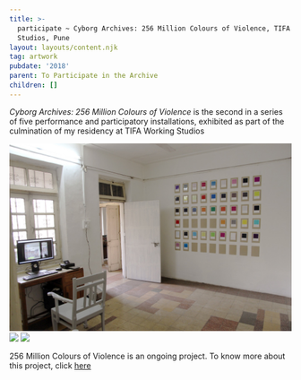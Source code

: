```yaml
---
title: >-
  participate ~ Cyborg Archives: 256 Million Colours of Violence, TIFA Working
  Studios, Pune
layout: layouts/content.njk
tag: artwork
pubdate: '2018'
parent: To Participate in the Archive
children: []
---
```

_Cyborg Archives: 256 Million Colours of Violence_ is the second in a series of five performance and participatory installations, exhibited as part of the culmination of my residency at TIFA Working Studios

![Installation view: Cyborg Archive: 256 Million Colours of Violence, 2018, ARTEL 2018, TIFA Working Studios](/static/img/ali-akbar-mehta_installation-view-01_cyborg-archive-256-million-colours-of-violence_tifa-working-studios_2018.jpg)
![](/static/img/ali-akbar-mehta_installation-view-03_cyborg-archive-256-million-colours-of-violence_tifa-working-studios_2018.jpg)
![](/static/img/ali-akbar-mehta_installation-view-of-wall-01_cyborg-archive-256-million-colours-of-violence_tifa-working-studios_2018.jpg)

256 Million Colours of Violence is an ongoing project. To know more about this project, click [here](https://aliakbarmehta.com/content/256-million-colours-of-violence)
